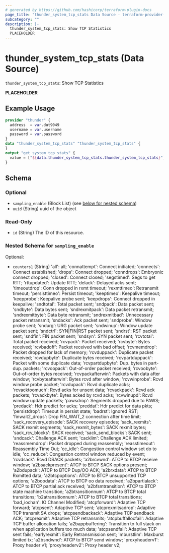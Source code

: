```yaml
---
# generated by https://github.com/hashicorp/terraform-plugin-docs
page_title: "thunder_system_tcp_stats Data Source - terraform-provider-thunder"
subcategory: ""
description: |-
  thunder_system_tcp_stats: Show TCP Statistics
  PLACEHOLDER
---
```


# thunder_system_tcp_stats (Data Source)

`thunder_system_tcp_stats`: Show TCP Statistics

__PLACEHOLDER__

## Example Usage

```terraform
provider "thunder" {
  address  = var.dut9049
  username = var.username
  password = var.password
}
data "thunder_system_tcp_stats" "thunder_system_tcp_stats" {
}
output "get_system_tcp_stats" {
  value = ["${data.thunder_system_tcp_stats.thunder_system_tcp_stats}"]
}
```

<!-- schema generated by tfplugindocs -->
## Schema

### Optional

- `sampling_enable` (Block List) (see [below for nested schema](#nestedblock--sampling_enable))
- `uuid` (String) uuid of the object

### Read-Only

- `id` (String) The ID of this resource.

<a id="nestedblock--sampling_enable"></a>
### Nested Schema for `sampling_enable`

Optional:

- `counters1` (String) 'all': all; 'connattempt': Connect initiated; 'connects': Connect established; 'drops': Connect dropped; 'conndrops': Embryonic connect dropped; 'closed': Connect closed; 'segstimed': Segs to get RTT; 'rttupdated': Update RTT; 'delack': Delayed acks sent; 'timeoutdrop': Conn dropped in rxmt timeout; 'rexmttimeo': Retransmit timeout; 'persisttimeo': Persist timeout; 'keeptimeo': Keepalive timeout; 'keepprobe': Keepalive probe sent; 'keepdrops': Connect dropped in keepalive; 'sndtotal': Total packet sent; 'sndpack': Data packet sent; 'sndbyte': Data bytes sent; 'sndrexmitpack': Data packet retransmit; 'sndrexmitbyte': Data byte retransmit; 'sndrexmitbad': Unnecessary packet retransmit; 'sndacks': Ack packet sent; 'sndprobe': Window probe sent; 'sndurg': URG packet sent; 'sndwinup': Window update packet sent; 'sndctrl': SYN|FIN|RST packet sent; 'sndrst': RST packet sent; 'sndfin': FIN packet sent; 'sndsyn': SYN packet sent; 'rcvtotal': Total packet received; 'rcvpack': Packet received; 'rcvbyte': Bytes received; 'rcvbadoff': Packet received with bad offset; 'rcvmemdrop': Packet dropped for lack of memory; 'rcvduppack': Duplicate packet received; 'rcvdupbyte': Duplicate bytes received; 'rcvpartduppack': Packet with some duplicate data; 'rcvpartdupbyte': Dup. bytes in part-dup. packets; 'rcvoopack': Out-of-order packet received; 'rcvoobyte': Out-of-order bytes received; 'rcvpackafterwin': Packets with data after window; 'rcvbyteafterwin': Bytes rcvd after window; 'rcvwinprobe': Rcvd window probe packet; 'rcvdupack': Rcvd duplicate acks; 'rcvacktoomuch': Rcvd acks for unsent data; 'rcvackpack': Rcvd ack packets; 'rcvackbyte': Bytes acked by rcvd acks; 'rcvwinupd': Rcvd window update packets; 'pawsdrop': Segments dropped due to PAWS; 'predack': Hdr predict for acks; 'preddat': Hdr predict for data pkts; 'persistdrop': Timeout in persist state; 'badrst': Ignored RST; 'finwait2_drops': Drop FIN_WAIT_2 connection after time limit; 'sack_recovery_episode': SACK recovery episodes; 'sack_rexmits': SACK rexmit segments; 'sack_rexmit_bytes': SACK rexmit bytes; 'sack_rcv_blocks': SACK received; 'sack_send_blocks': SACK sent; 'sndcack': Challenge ACK sent; 'cacklim': Challenge ACK limited; 'reassmemdrop': Packet dropped during reassembly; 'reasstimeout': Reassembly Time Out; 'cc_idle': Congestion control window set do to idle; 'cc_reduce': Congestion control window reduced by event; 'rcvdsack': Rcvd DSACK packets; 'a2brcvwnd': ATCP to BTCP receive window; 'a2bsackpresent': ATCP to BTCP SACK options present; 'a2bdupack': ATCP to BTCP Dup/OO ACK; 'a2brxdata': ATCP to BTCP Rxmitted data; 'a2btcpoptions': ATCP to BTCP unsupported TCP options; 'a2boodata': ATCP to BTCP oo data received; 'a2bpartialack': ATCP to BTCP partial ack received; 'a2bfsmtransition': ATCP to BTCP state machine transition; 'a2btransitionnum': ATCP to BTCP total transitions; 'b2atransitionnum': ATCP to BTCP total transitions; 'bad_iochan': IO Channel Modified; 'atcpforward': Adaptive TCP forward; 'atcpsent': Adaptive TCP sent; 'atcprexmitsadrop': Adaptive TCP transmit SA drops; 'atcpsendbackack': Adaptive TCP sendback ACK; 'atcprexmit': Adaptive TCP retransmits; 'atcpbuffallocfail': Adaptive TCP buffer allocation fails; 'a2bappbuffering': Transition to full stack on when application buffers too much data; 'atcpsendfail': Adaptive TCP sent fails; 'earlyrexmit': Early Retransmission sent; 'mburstlim': Maxburst limited tx; 'a2bsndwnd': ATCP to BTCP send window; 'proxyheaderv1': Proxy header v1; 'proxyheaderv2': Proxy header v2;


